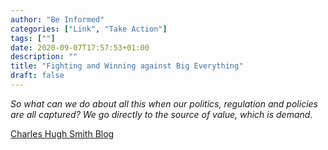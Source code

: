 ```yaml
---
author: "Be Informed"
categories: ["Link", "Take Action"]
tags: [""]
date: 2020-09-07T17:57:53+01:00
description: ""
title: "Fighting and Winning against Big Everything"
draft: false
---
```


*So what can we do about all this when our politics, regulation and  policies are all captured? We go directly to the source of value, which  is demand.*

[Charles Hugh Smith Blog](https://charleshughsmith.blogspot.com/2020/09/fighting-and-winning-against-big.html?utm_source=feedburner&utm_medium=feed&utm_campaign=Feed%3A+google%2FRzFQ+%28oftwominds%29)